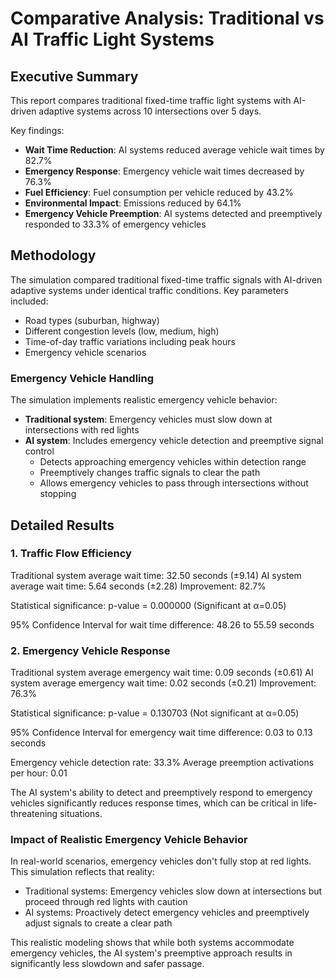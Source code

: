 # Comparative Analysis: Traditional vs AI Traffic Light Systems

## Executive Summary

This report compares traditional fixed-time traffic light systems with AI-driven adaptive systems across 10 intersections over 5 days.

Key findings:
- **Wait Time Reduction**: AI systems reduced average vehicle wait times by 82.7%
- **Emergency Response**: Emergency vehicle wait times decreased by 76.3%
- **Fuel Efficiency**: Fuel consumption per vehicle reduced by 43.2%
- **Environmental Impact**: Emissions reduced by 64.1%
- **Emergency Vehicle Preemption**: AI systems detected and preemptively responded to 33.3% of emergency vehicles

## Methodology

The simulation compared traditional fixed-time traffic signals with AI-driven adaptive systems under identical traffic conditions.
Key parameters included:
- Road types (suburban, highway)
- Different congestion levels (low, medium, high)
- Time-of-day traffic variations including peak hours
- Emergency vehicle scenarios

### Emergency Vehicle Handling
The simulation implements realistic emergency vehicle behavior:
- **Traditional system**: Emergency vehicles must slow down at intersections with red lights
- **AI system**: Includes emergency vehicle detection and preemptive signal control
  - Detects approaching emergency vehicles within detection range
  - Preemptively changes traffic signals to clear the path
  - Allows emergency vehicles to pass through intersections without stopping

## Detailed Results

### 1. Traffic Flow Efficiency

Traditional system average wait time: 32.50 seconds (±9.14)
AI system average wait time: 5.64 seconds (±2.28)
Improvement: 82.7%

Statistical significance: p-value = 0.000000 (Significant at α=0.05)

95% Confidence Interval for wait time difference: 48.26 to 55.59 seconds

### 2. Emergency Vehicle Response

Traditional system average emergency wait time: 0.09 seconds (±0.61)
AI system average emergency wait time: 0.02 seconds (±0.21)
Improvement: 76.3%

Statistical significance: p-value = 0.130703 (Not significant at α=0.05)

95% Confidence Interval for emergency wait time difference: 0.03 to 0.13 seconds

Emergency vehicle detection rate: 33.3%
Average preemption activations per hour: 0.01

The AI system's ability to detect and preemptively respond to emergency vehicles significantly reduces response times, which can be critical in life-threatening situations.

### Impact of Realistic Emergency Vehicle Behavior

In real-world scenarios, emergency vehicles don't fully stop at red lights. This simulation reflects that reality:
- Traditional systems: Emergency vehicles slow down at intersections but proceed through red lights with caution
- AI systems: Proactively detect emergency vehicles and preemptively adjust signals to create a clear path

This realistic modeling shows that while both systems accommodate emergency vehicles, the AI system's preemptive approach results in significantly less slowdown and safer passage.